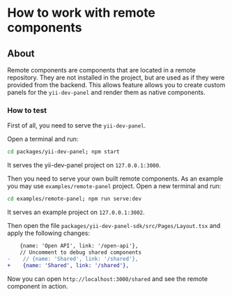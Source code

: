 # How to work with remote components

## About

Remote components are components that are located in a remote repository. 
They are not installed in the project, but are used as if they were provided from the backend. 
This allows feature allows you to create custom panels for the `yii-dev-panel` and render them as native components.

### How to test

First of all, you need to serve the `yii-dev-panel`.

Open a terminal and run:
```sh
cd packages/yii-dev-panel; npm start
```
It serves the yii-dev-panel project on `127.0.0.1:3000`. 

Then you need to serve your own built remote components. As an example you may use `examples/remote-panel` project.
Open a new terminal and run:
```sh
cd examples/remote-panel; npm run serve:dev
```
It serves an example project on `127.0.0.1:3002`.

Then open the file `packages/yii-dev-panel-sdk/src/Pages/Layout.tsx` and apply the following changes:
```diff
    {name: 'Open API', link: '/open-api'},
    // Uncomment to debug shared components
-    // {name: 'Shared', link: '/shared'},
+    {name: 'Shared', link: '/shared'},
```

Now you can open `http://localhost:3000/shared` and see the remote component in action.

